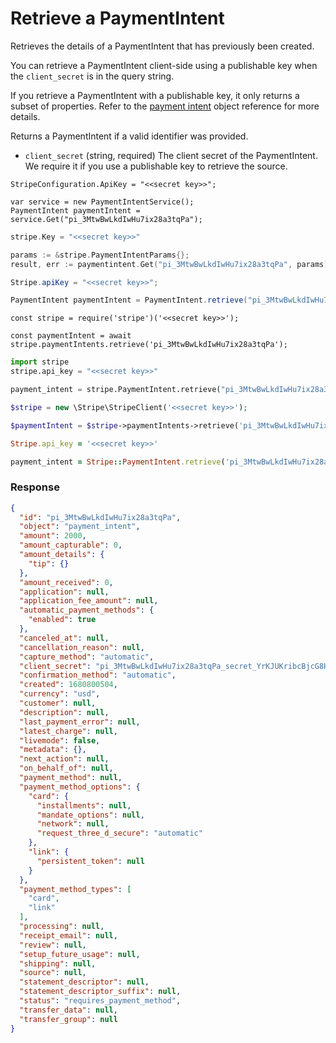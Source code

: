 # Retrieve a PaymentIntent

Retrieves the details of a PaymentIntent that has previously been created.

You can retrieve a PaymentIntent client-side using a publishable key when the `client_secret` is in the query string.

If you retrieve a PaymentIntent with a publishable key, it only returns a subset of properties. Refer to the [payment intent](#payment_intent_object) object reference for more details.

Returns a PaymentIntent if a valid identifier was provided.

- `client_secret` (string, required)
  The client secret of the PaymentIntent. We require it if you use a publishable key to retrieve the source.

```dotnet
StripeConfiguration.ApiKey = "<<secret key>>";

var service = new PaymentIntentService();
PaymentIntent paymentIntent = service.Get("pi_3MtwBwLkdIwHu7ix28a3tqPa");
```

```go
stripe.Key = "<<secret key>>"

params := &stripe.PaymentIntentParams{};
result, err := paymentintent.Get("pi_3MtwBwLkdIwHu7ix28a3tqPa", params);
```

```java
Stripe.apiKey = "<<secret key>>";

PaymentIntent paymentIntent = PaymentIntent.retrieve("pi_3MtwBwLkdIwHu7ix28a3tqPa");
```

```node
const stripe = require('stripe')('<<secret key>>');

const paymentIntent = await stripe.paymentIntents.retrieve('pi_3MtwBwLkdIwHu7ix28a3tqPa');
```

```python
import stripe
stripe.api_key = "<<secret key>>"

payment_intent = stripe.PaymentIntent.retrieve("pi_3MtwBwLkdIwHu7ix28a3tqPa")
```

```php
$stripe = new \Stripe\StripeClient('<<secret key>>');

$paymentIntent = $stripe->paymentIntents->retrieve('pi_3MtwBwLkdIwHu7ix28a3tqPa', []);
```

```ruby
Stripe.api_key = '<<secret key>>'

payment_intent = Stripe::PaymentIntent.retrieve('pi_3MtwBwLkdIwHu7ix28a3tqPa')
```

### Response

```json
{
  "id": "pi_3MtwBwLkdIwHu7ix28a3tqPa",
  "object": "payment_intent",
  "amount": 2000,
  "amount_capturable": 0,
  "amount_details": {
    "tip": {}
  },
  "amount_received": 0,
  "application": null,
  "application_fee_amount": null,
  "automatic_payment_methods": {
    "enabled": true
  },
  "canceled_at": null,
  "cancellation_reason": null,
  "capture_method": "automatic",
  "client_secret": "pi_3MtwBwLkdIwHu7ix28a3tqPa_secret_YrKJUKribcBjcG8HVhfZluoGH",
  "confirmation_method": "automatic",
  "created": 1680800504,
  "currency": "usd",
  "customer": null,
  "description": null,
  "last_payment_error": null,
  "latest_charge": null,
  "livemode": false,
  "metadata": {},
  "next_action": null,
  "on_behalf_of": null,
  "payment_method": null,
  "payment_method_options": {
    "card": {
      "installments": null,
      "mandate_options": null,
      "network": null,
      "request_three_d_secure": "automatic"
    },
    "link": {
      "persistent_token": null
    }
  },
  "payment_method_types": [
    "card",
    "link"
  ],
  "processing": null,
  "receipt_email": null,
  "review": null,
  "setup_future_usage": null,
  "shipping": null,
  "source": null,
  "statement_descriptor": null,
  "statement_descriptor_suffix": null,
  "status": "requires_payment_method",
  "transfer_data": null,
  "transfer_group": null
}
```
